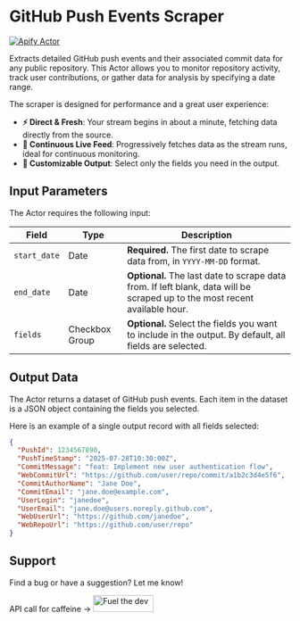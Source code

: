 # GitHub Push Events Scraper

[![Apify Actor](https://badgen.net/badge/Apify%20Store/View%20Actor/ffdd00?icon=apify)](https://apify.com/krab/github-push-event-scraper)

Extracts detailed GitHub push events and their associated commit data for any public repository. This Actor allows you to monitor repository activity, track user contributions, or gather data for analysis by specifying a date range.

The scraper is designed for performance and a great user experience:

- **⚡️ Direct & Fresh**: Your stream begins in about a minute, fetching data directly from the source.
- **📡 Continuous Live Feed**: Progressively fetches data as the stream runs, ideal for continuous monitoring.
- **🔧 Customizable Output**: Select only the fields you need in the output.

## Input Parameters

The Actor requires the following input:

| Field        | Type           | Description                                                                                                                |
| ------------ | -------------- | -------------------------------------------------------------------------------------------------------------------------- |
| `start_date` | Date           | **Required.** The first date to scrape data from, in `YYYY-MM-DD` format.                                                  |
| `end_date`   | Date           | **Optional.** The last date to scrape data from. If left blank, data will be scraped up to the most recent available hour. |
| `fields`     | Checkbox Group | **Optional.** Select the fields you want to include in the output. By default, all fields are selected.                    |

## Output Data

The Actor returns a dataset of GitHub push events. Each item in the dataset is a JSON object containing the fields you selected.

Here is an example of a single output record with all fields selected:

```json
{
  "PushId": 1234567890,
  "PushTimeStamp": "2025-07-28T10:30:00Z",
  "CommitMessage": "feat: Implement new user authentication flow",
  "WebCommitUrl": "https://github.com/user/repo/commit/a1b2c3d4e5f6",
  "CommitAuthorName": "Jane Doe",
  "CommitEmail": "jane.doe@example.com",
  "UserLogin": "janedoe",
  "UserEmail": "jane.doe@users.noreply.github.com",
  "WebUserUrl": "https://github.com/janedoe",
  "WebRepoUrl": "https://github.com/user/repo"
}
```

## Support

Find a bug or have a suggestion? Let me know!

API call for caffeine -> <a href="https://buymeacoffee.com/krab" target="_blank"><img src="https://cdn.buymeacoffee.com/buttons/v2/default-yellow.png" alt="Fuel the dev" width="108" height="30"></a>
